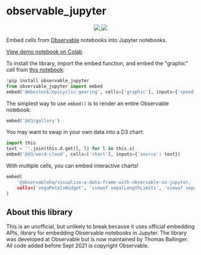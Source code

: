 # observable_jupyter

<p align="center">
<a href="https://pypi.python.org/pypi/observable_jupyter">
    <img src="https://img.shields.io/pypi/v/observable_jupyter.svg" />
</a>
<a href="https://github.com/thomasballinger/observable-jupyter">
    <img src="https://img.shields.io/github/checks-status/thomasballinger/observable_jupyter/main"/>
</a>
</p>

Embed cells from [Observable](https://observablehq.com/) notebooks into Jupyter notebooks.

[View demo notebook on Colab](https://colab.research.google.com/drive/1t_wcE-NqoPO-dpnrB9VMQ0KUxR5e1rML?usp=sharing)

To install the library, import the embed function, and embed the "graphic" cell from [this notebook](https://observablehq.com/@mbostock/epicyclic-gearing):
~~~py
!pip install observable_jupyter
from observable_jupyter import embed
embed('@mbostock/epicyclic-gearing', cells=['graphic'], inputs={'speed': 0.2})
~~~

The simplest way to use `embed()` is to render an entire Observable notebook:
~~~py
embed('@d3/gallery')
~~~

You may want to swap in your own data into a D3 chart:
~~~py
import this
text = ''.join(this.d.get(l, l) for l in this.s)
embed('@d3/word-cloud', cells=['chart'], inputs={'source': text})
~~~

With multiple cells, you can embed interactive charts!
~~~py
embed(
    '@observablehq/visualize-a-data-frame-with-observable-in-jupyter,
    cells=['vegaPetalsWidget', 'viewof sepalLengthLimits', 'viewof sepalWidthLimits'],
)
~~~

## About this library

This is an unofficial, but unlikely to break because it uses official embedding APIs, library for embedding Observable notebooks in Jupyter.
The library was developed at Observable but is now maintained by Thomas Ballinger.
All code added before Sept 2021 is copyright Observable.
